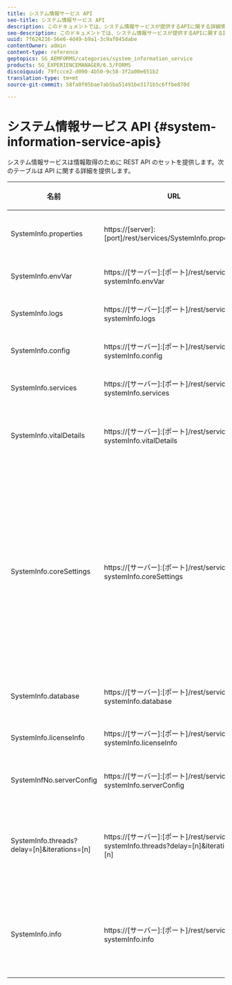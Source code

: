 ```yaml
---
title: システム情報サービス API
seo-title: システム情報サービス API
description: このドキュメントでは、システム情報サービスが提供するAPIに関する詳細情報を提供します。
seo-description: このドキュメントでは、システム情報サービスが提供するAPIに関する詳細情報を提供します。
uuid: 7f624216-56e6-4d49-b9a1-3c9af045dabe
contentOwner: admin
content-type: reference
geptopics: SG_AEMFORMS/categories/system_information_service
products: SG_EXPERIENCEMANAGER/6.5/FORMS
discoiquuid: 79fccce2-d090-4b50-9c58-3f2a00e651b2
translation-type: tm+mt
source-git-commit: 58fa0f05bae7ab5ba51491be3171b5c6ffbe870d

---
```



# システム情報サービス API {#system-information-service-apis}

システム情報サービスは情報取得のために REST API のセットを提供します。次のテーブルは API に関する詳細を提供します。

<table>
 <thead>
  <tr>
   <th><p>名前</p></th>
   <th><p>URL</p></th>
   <th><p>説明</p></th>
  </tr>
 </thead>
 <tbody>
  <tr>
   <td><p>SystemInfo.properties</p></td>
   <td><p>https://[server]:[port]/rest/services/SystemInfo.properties`</p></td>
   <td><p>この API は <a href="https://docs.oracle.com/javase/6/docs/api/java/lang/System.html#getProperties()">system.getProperties</a> Java API のラッパーです。それは現在の作業環境の設定を取得します。 </p></td>
  </tr>
  <tr>
   <td><p>SystemInfo.envVar</p></td>
   <td><p>https://[サーバー]:[ポート]/rest/services/ systemInfo.envVar</p></td>
   <td><p>ホストのオペレーティングシステムにおけるすべての環境変数を取得します。 </p></td>
  </tr>
  <tr>
   <td><p>SystemInfo.logs</p></td>
   <td><p>https://[サーバー]:[ポート]/rest/services/ systemInfo.logs</p></td>
   <td><p>アプリケーションのサーバーログを含む zip ファイルをダウンロードします。 </p></td>
  </tr>
  <tr>
   <td><p>SystemInfo.config</p></td>
   <td><p>https://[サーバー]:[ポート]/rest/services/ systemInfo.config</p></td>
   <td><p>config.xml ファイルのすべてのコンテンツを取得します。 </p></td>
  </tr>
  <tr>
   <td><p>SystemInfo.services</p></td>
   <td><p>https://[サーバー]:[ポート]/rest/services/ systemInfo.services</p></td>
   <td><p>AEM Forms サービスのステータスと設定パラメーターを取得します。</p></td>
  </tr>
  <tr>
   <td><p>SystemInfo.vitalDetails</p></td>
   <td><p>https://[サーバー]:[ポート]/rest/services/ systemInfo.vitalDetails</p></td>
   <td><p>サーバー稼働時間、JVM 引数、システムメモリ、ヒープサイズ、オペレーティングシステム名、アクティブなスレッド数、およびスレッド数を取得します。 </p></td>
  </tr>
  <tr>
   <td><p>SystemInfo.coreSettings</p></td>
   <td><p>https://[サーバー]:[ポート]/rest/services/ systemInfo.coreSettings</p></td>
   <td><p>次のプロパティの値を取得します。</p>
    <ul>
     <li><p>AdobeTempDir</p></li>
     <li><p>AdobeServerFontDir</p></li>
     <li><p>CustomerFontDir</p></li>
     <li><p>GlobalDocumentStorageRootDir</p></li>
     <li><p>DefaultDocumentMaxInlineSize</p></li>
     <li><p>DefaultDocumentDisposalTimeout</p></li>
     <li><p>EnableDocumentDBStorage</p></li>
     <li><p>GlobalDocumentStorageUseNetworkShare</p></li>
     <li><p>EnableFIPS</p></li>
     <li><p>EnableWSDL</p></li>
     <li><p>DataServicesConfigFile </p></li>
     <li><p>EnableRDS</p></li>
    </ul><p></p></td>
  </tr>
  <tr>
   <td><p>SystemInfo.database</p></td>
   <td><p>https://[サーバー]:[ポート]/rest/services/ systemInfo.database</p></td>
   <td><p>データベースに関する詳細を取得します。</p></td>
  </tr>
  <tr>
   <td><p>SystemInfo.licenseInfo</p></td>
   <td><p>https://[サーバー]:[ポート]/rest/services/ systemInfo.licenseInfo</p></td>
   <td><p>インストールされている AEM Forms コンポーネントのバージョンとライセンス情報を取得します。 </p></td>
  </tr>
  <tr>
   <td><p>SystemInfNo.serverConfig</p></td>
   <td><p>https://[サーバー]:[ポート]/rest/services/ systemInfo.serverConfig</p></td>
   <td><p>ホストのアプリケーションサーバーの設定ファイルをダウンロードします。 </p></td>
  </tr>
  <tr>
   <td><p>SystemInfo.threads?delay=[n]&amp;iterations=[n]</p></td>
   <td><p>https://[サーバー]:[ポート]/rest/services/ systemInfo.threads?delay=[n]&amp;iterations=[n]</p></td>
   <td><p>アクティブなスレッドの数とスタックトレースを取得します。次のパラメーターを受け取ります。</p>
    <ul>
     <li><p>iterations= [n]: 繰り返し回数を指定します。n を数字と置き換えます。 </p></li>
     <li><p>Delay= [n]: 次の回数を始める前に待機するミリ秒の数値を指定します。 </p></li>
    </ul><p></p></td>
  </tr>
  <tr>
   <td><p>SystemInfo.info</p></td>
   <td><p>https://[サーバー]:[ポート]/rest/services/ systemInfo.info</p></td>
   <td><p>この API はすべてのシステム情報サービス API のラッパーです。内部的に、それはすべてのシステム情報 API を実行し、情報を zip 形式でダウンロードします。 </p><p><i><strong>注意</strong>：SystemInfo.info はアクティブなスレッドの数とスタックトレースを提供しません。 </i></p></td>
  </tr>
 </tbody>
</table>

